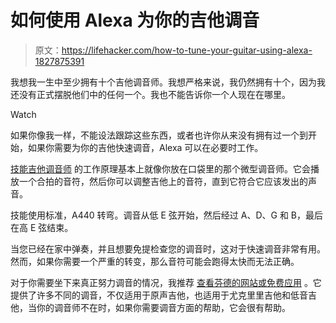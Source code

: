# 如何使用 Alexa 为你的吉他调音

> 原文：<https://lifehacker.com/how-to-tune-your-guitar-using-alexa-1827875391>

我想我一生中至少拥有十个吉他调音师。我想严格来说，我仍然拥有十个，因为我还没有正式摆脱他们中的任何一个。我也不能告诉你一个人现在在哪里。

Watch

如果你像我一样，不能设法跟踪这些东西，或者也许你从来没有拥有过一个到开始，如果你需要为你的吉他快速调音，Alexa 可以在必要时工作。

[技能吉他调音师](https://www.amazon.com/Jared-Williams-Guitar-Tuner/dp/B019D5T3O6?asc_campaign=InlineText&asc_refurl=https://lifehacker.com/how-to-tune-your-guitar-using-alexa-1827875391&asc_source=&tag=kinjalifehackerlink-20) 的工作原理基本上就像你放在口袋里的那个微型调音师。它会播放一个合拍的音符，然后你可以调整吉他上的音符，直到它符合它应该发出的声音。

技能使用标准，A440 转弯。调音从低 E 弦开始，然后经过 A、D、G 和 B，最后在高 E 弦结束。

当您已经在家中弹奏，并且想要免提检查您的调音时，这对于快速调音非常有用。然而，如果你需要一个严重的转变，那么音符可能会跑得太快而无法正确。

对于你需要坐下来真正努力调音的情况，我推荐 [查看芬德的网站或免费应用](https://www.fender.com/online-guitar-tuner/) 。它提供了许多不同的调音，不仅适用于原声吉他，也适用于尤克里里吉他和低音吉他，当你的调音师不在时，如果你需要调音方面的帮助，它会很有帮助。